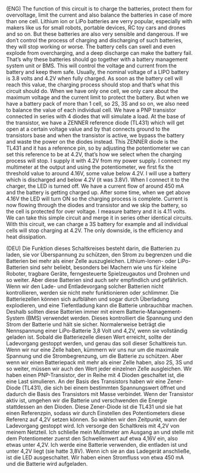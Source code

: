 (ENG)  The function of this circuit is to charge the batteries, protect them for overvoltage, limit the current and also balance the batteries in case of more than one cell. Lithium ion or LiPo batteries are verry popular, especially with makers like us for small robots, portable devices, RC toy cars and drones and so on. But these batteries are also very sensible and dangerous. If we don’t control the process of charging and discharging of such batteries, they will stop working or worse. The battery cells can swell and even explode from overcharging, and a deep discharge can make the battery fail. That’s why these batteries should go together with a battery management system unit or BMS. This will control the voltage and current from the battery and keep them safe. Usually, the nominal voltage of a LIPO battery is 3.8 volts and 4.2V when fully charged. As soon as the battery cell will reach this value, the charging process should stop and that’s what this circuit should do.  When we have only one cell, we only care about the maximum voltage and the current limit to protect the battery. But when we have a battery pack of more than 1 cell, so 2S, 3S and so on, we also need to balance the value of each individual cell. We have a PNP transistor connected in series with 4 diodes that will simulate a load. At the base of the transistor, we have a ZENNER reference diode (TL431) which will get open at a certain voltage value and by that connects ground to the transistors base and when the transistor is active, we bypass the battery and waste the power on the diodes instead. This ZENNER diode is the TL431 and it has a reference pin, so by adjusting the potentiometer we can set this reference to be at 4.2V, that’s how we select when the charging process will stop. I supply it with 4.2V from my power supply. I connect my multimeter at the output and using the potentiometer, we first fix the threshold value to around 4.16V, some value below 4.2V. I will use a battery which is discharged and below 4.2V (it was 3.8V). When I connect it to the charger, the LED is turned off. We have a current flow of around 450 mA and the battery is getting charged up. After some time, when we get above 4.16V the LED will turn ON so the charging process is complete. Current is now flowing through the diodes and transistor and we skip the battery, so the cell is protected for over voltage. I measure battery and it is 4.11 volts. We can take this simple circuit and merge it in series other identical circuits. With this circuit, we can charge a 3S battery for example and all individual cells will stop charging at 4.2V. The only downside, is the efficiency and heat dissipation.

(DEU) Die Funktion dieses Schaltkreises besteht darin, die Batterien zu laden, sie vor Überspannung zu schützen, den Strom zu begrenzen und die Batterien bei mehr als einer Zelle auszugleichen. Lithium-Ionen- oder LiPo-Batterien sind sehr beliebt, besonders bei Machern wie uns für kleine Roboter, tragbare Geräte, ferngesteuerte Spielzeugautos und Drohnen und so weiter. Aber diese Batterien sind auch sehr empfindlich und gefährlich. Wenn wir den Lade- und Entladevorgang solcher Batterien nicht kontrollieren, werden sie nicht mehr funktionieren oder schlimmer.  Die Batteriezellen können sich aufblähen und sogar durch Überladung explodieren, und eine Tiefentladung kann die Batterie unbrauchbar machen. Deshalb sollten diese Batterien immer mit einem Batterie-Management-System (BMS) verwendet werden. Dieses kontrolliert die Spannung und den Strom der Batterie und hält sie sicher. Normalerweise beträgt die Nennspannung einer LiPo-Batterie 3,8 Volt und 4,2V, wenn sie vollständig geladen ist. Sobald die Batteriezelle diesen Wert erreicht, sollte der Ladevorgang gestoppt werden, und genau das soll dieser Schaltkreis tun. Wenn wir nur eine Zelle haben, kümmern wir uns nur um die maximale Spannung und die Strombegrenzung, um die Batterie zu schützen. Aber wenn wir einen Batteriepack mit mehr als einer Zelle haben, also 2S, 3S und so weiter, müssen wir auch den Wert jeder einzelnen Zelle ausgleichen. Wir haben einen PNP-Transistor, der in Reihe mit 4 Dioden geschaltet ist, die eine Last simulieren.  An der Basis des Transistors haben wir eine Zener-Diode (TL431), die sich bei einem bestimmten Spannungswert öffnet und dadurch die Basis des Transistors mit Masse verbindet. Wenn der Transistor aktiv ist, umgehen wir die Batterie und verschwenden die Energie stattdessen an den Dioden. Diese Zener-Diode ist die TL431 und sie hat einen Referenzpin, sodass wir durch Einstellen des Potentiometers diese Referenz auf 4,2V setzen können. So wählen wir den Zeitpunkt, wann der Ladevorgang gestoppt wird. Ich versorge den Schaltkreis mit 4,2V von meinem Netzteil. Ich schließe mein Multimeter am Ausgang an und stelle mit dem Potentiometer zuerst den Schwellenwert auf etwa 4,16V ein, also etwas unter 4,2V. Ich werde eine Batterie verwenden, die entladen ist und unter 4,2V liegt (sie hatte 3,8V). Wenn ich sie an das Ladegerät anschließe, ist die LED ausgeschaltet. Wir haben einen Stromfluss von etwa 450 mA und die Batterie wird aufgeladen.


